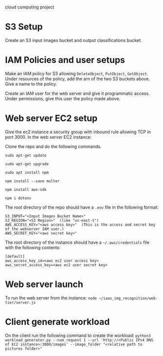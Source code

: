 cloud computing project

# S3 Setup

Create an S3 input images bucket and output classifications bucket.

# IAM Policies and user setups

Make an IAM policy for S3 allowing `DeleteObject`, `PutObject`, `GetObject`. Under resources of the policy, add the arn of the two S3 buckets above. Give a name to the policy.

Create an IAM user for the web server and give it programmatic access. Under permissions, give this user the policy made above.

# Web server EC2 setup

Give the ec2 instance a security group with inbound rule allowing TCP in port 3000. In the web server EC2 instance:

Clone the repo and do the following commands.
```
sudo apt-get update

sudo apt-get upgrade

sudo apt install npm

npm install --save multer

npm install aws-sdk

npm i dotenv
```

The root directory of the repo should have a `.env` file in the following format:
```
S3_INPUT="<Input Images Bucket Name>"
S3_REGION="<S3 Region>"  (like "us-east-1")
AWS_ACCESS_KEY="<aws access key>"  (This is the access and secret key of the webserver IAM user.)
AWS_SECRET_KEY="<aws secret key>"
```

The root directory of the instance should have a `~/.aws/credentials` file with the following contents:
```
[default]
aws_access_key_id=<aws ec2 user access key>
aws_secret_access_key=<aws ec2 user secret key>
```

# Web server launch
To run the web server from the instance: `node ~/iaas_img_recognition/web-tier/server.js`

# Client generate workload
On the client run the following command to create the workload:
`python3 workload_generator.py --num_request 1 --url 'http://<Public IPv4 DNS of EC2 instance>:3000/images' --image_folder "<relative path to pictures folder>"`
